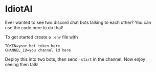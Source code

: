 # IdiotAI

Ever wanted to see two discord chat bots talking to each other? You can use the code here to do that!

To get started create a `.env` file with
```
TOKEN=your bot token here
CHANNEL_ID=you channel id here
```

Deploy this into two bots, then send `-start` in the channel. Now enjoy seeing then talk!
